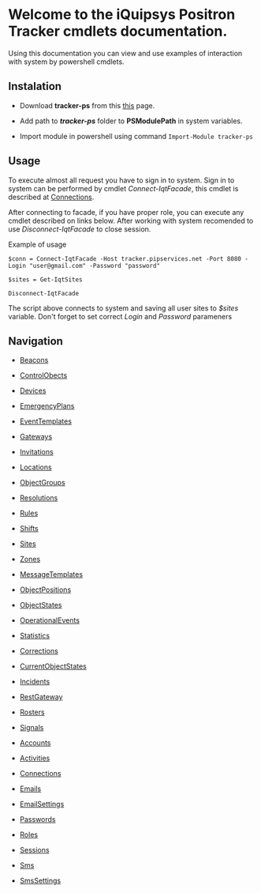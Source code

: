 # Welcome to the iQuipsys Positron Tracker cmdlets documentation.

Using this documentation you can view and use examples of interaction with system by powershell cmdlets.

## Instalation

- Download **tracker-ps** from this [this](https://github.com/iquipsys-positron/iqp-docs-cmdlets/blob/master/tracker-ps) page.


- Add path to ***tracker-ps*** folder to **PSModulePath** in system variables.


- Import module in powershell using command ```Import-Module tracker-ps```

## Usage

To execute almost all request you have to sign in to system. Sign in to system can be performed by cmdlet *Connect-IqtFacade*, this cmdlet is described at [Connections](https://github.com/iquipsys-positron/iqp-docs-cmdlets/blob/master/users/Connections.md).

After connecting to facade, if you have proper role, you can execute any cmdlet described on links below. After working with system recomended to use *Disconnect-IqtFacade* to close session.

Example of usage

```
$conn = Connect-IqtFacade -Host tracker.pipservices.net -Port 8080 -Login "user@gmail.com" -Password "password"

$sites = Get-IqtSites

Disconnect-IqtFacade
```

The script above connects to system and saving all user sites to *$sites* variable. Don't forget to set correct *Login* and *Password* parameners

## Navigation

* [Beacons](https://github.com/iquipsys-positron/iqp-docs-cmdlets/blob/master/configurations/Beacons.md)
* [ControlObects](https://github.com/iquipsys-positron/iqp-docs-cmdlets/blob/master/configurations/ControlObects.md)
* [Devices](https://github.com/iquipsys-positron/iqp-docs-cmdlets/blob/master/configurations/Devices.md)
* [EmergencyPlans](https://github.com/iquipsys-positron/iqp-docs-cmdlets/blob/master/configurations/EmergencyPlans.md)
* [EventTemplates](https://github.com/iquipsys-positron/iqp-docs-cmdlets/blob/master/configurations/EventTemplates.md)
* [Gateways](https://github.com/iquipsys-positron/iqp-docs-cmdlets/blob/master/configurations/Gateways.md)
* [Invitations](https://github.com/iquipsys-positron/iqp-docs-cmdlets/blob/master/configurations/Invitations.md)
* [Locations](https://github.com/iquipsys-positron/iqp-docs-cmdlets/blob/master/configurations/Locations.md)
* [ObjectGroups](https://github.com/iquipsys-positron/iqp-docs-cmdlets/blob/master/configurations/ObjectGroups.md)
* [Resolutions](https://github.com/iquipsys-positron/iqp-docs-cmdlets/blob/master/configurations/Resolutions.md)
* [Rules](https://github.com/iquipsys-positron/iqp-docs-cmdlets/blob/master/configurations/Rules.md)
* [Shifts](https://github.com/iquipsys-positron/iqp-docs-cmdlets/blob/master/configurations/Shifts.md)
* [Sites](https://github.com/iquipsys-positron/iqp-docs-cmdlets/blob/master/configurations/Sites.md)
* [Zones](https://github.com/iquipsys-positron/iqp-docs-cmdlets/blob/master/configurations/Zones.md)

* [MessageTemplates](https://github.com/iquipsys-positron/iqp-docs-cmdlets/blob/master/content/MessageTemplates.md)

* [ObjectPositions](https://github.com/iquipsys-positron/iqp-docs-cmdlets/blob/master/historical/ObjectPositions.md)
* [ObjectStates](https://github.com/iquipsys-positron/iqp-docs-cmdlets/blob/master/historical/ObjectStates.md)
* [OperationalEvents](https://github.com/iquipsys-positron/iqp-docs-cmdlets/blob/master/historical/OperationalEvents.md)

* [Statistics](https://github.com/iquipsys-positron/iqp-docs-cmdlets/blob/master/infrastructure/Statistics.md)

* [Corrections](https://github.com/iquipsys-positron/iqp-docs-cmdlets/blob/master/realtime/Corrections.md)
* [CurrentObjectStates](https://github.com/iquipsys-positron/iqp-docs-cmdlets/blob/master/realtime/CurrentObjectStates.md)
* [Incidents](https://github.com/iquipsys-positron/iqp-docs-cmdlets/blob/master/realtime/Incidents.md)
* [RestGateway](https://github.com/iquipsys-positron/iqp-docs-cmdlets/blob/master/realtime/RestGateway.md)
* [Rosters](https://github.com/iquipsys-positron/iqp-docs-cmdlets/blob/master/realtime/Rosters.md)
* [Signals](https://github.com/iquipsys-positron/iqp-docs-cmdlets/blob/master/realtime/Signals.md)

* [Accounts](https://github.com/iquipsys-positron/iqp-docs-cmdlets/blob/master/users/Accounts.md)
* [Activities](https://github.com/iquipsys-positron/iqp-docs-cmdlets/blob/master/users/Activities.md)
* [Connections](https://github.com/iquipsys-positron/iqp-docs-cmdlets/blob/master/users/Connections.md)
* [Emails](https://github.com/iquipsys-positron/iqp-docs-cmdlets/blob/master/users/Emails.md)
* [EmailSettings](https://github.com/iquipsys-positron/iqp-docs-cmdlets/blob/master/users/EmailSettings.md)
* [Passwords](https://github.com/iquipsys-positron/iqp-docs-cmdlets/blob/master/users/Passwords.md)
* [Roles](https://github.com/iquipsys-positron/iqp-docs-cmdlets/blob/master/users/Roles.md)
* [Sessions](https://github.com/iquipsys-positron/iqp-docs-cmdlets/blob/master/users/Sessions.md)
* [Sms](https://github.com/iquipsys-positron/iqp-docs-cmdlets/blob/master/users/Sms.md)
* [SmsSettings](https://github.com/iquipsys-positron/iqp-docs-cmdlets/blob/master/users/SmsSettings.md)